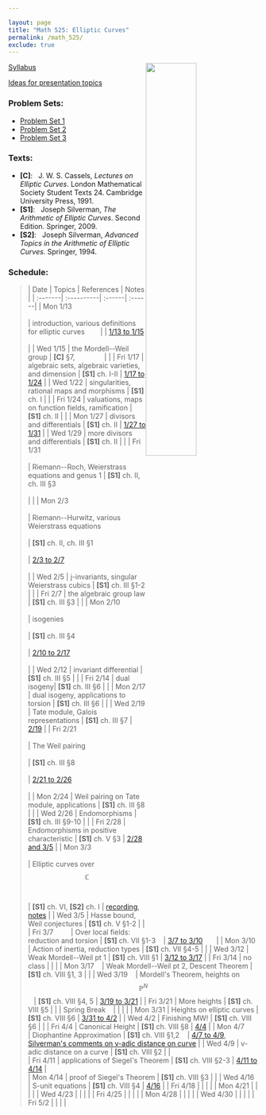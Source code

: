 ```yaml
---

layout: page
title: "Math 525: Elliptic Curves"
permalink: /math_525/
exclude: true
---  
```


<img src='EC.png' style="float:right; width:45%; margin:0px;"/>  


[Syllabus](https://drive.google.com/open?id=1-4tdv_sS_TaH5x_0Mhs3blO3FlCDZGu-&usp=drive_fs)  

[Ideas for presentation topics](https://drive.google.com/open?id=1TkiKj5VMSB9O9xsOlfrxtVfK-Dtg7pkO&usp=drive_fs)    

### Problem Sets: 
* [Problem Set 1](https://drive.google.com/open?id=1-D_T3CQqdEBX2SlotIEUK8en_CIYczWG&usp=drive_fs) 
* [Problem Set 2](https://drive.google.com/open?id=1dYDm22pNkooXHAXlrJk2yLwzCQQk0_iw&usp=drive_fs)  
* [Problem Set 3](https://drive.google.com/open?id=1xfLIS-DPz9FnJ6xL1pYq3NIE-3Kp9-0C&usp=drive_fs)     

### Texts:
* **[C]**\: &nbsp; J. W. S. Cassels, *Lectures on Elliptic Curves*. London Mathematical Society Student Texts 24. Cambridge University Press, 1991.
* **[S1]**\: &nbsp; Joseph Silverman, *The Arithmetic of Elliptic Curves*. Second Edition. Springer, 2009.  
* **[S2]**\: &nbsp; Joseph Silverman, *Advanced Topics in the Arithmetic of Elliptic Curves*. Springer, 1994. 

### Schedule: 

> | Date  | Topics | References | Notes |
| :-------| :----------| :------| :------|
| Mon 1/13 <br> <br> | introduction, various definitions for elliptic curves &nbsp;&nbsp;&nbsp;&nbsp;&nbsp;&nbsp; | | [1/13 to 1/15](https://drive.google.com/open?id=1-97IterNTOaiawgYtENIhHbn1d8LpGmi&usp=drive_fs) <br> <br> |
| Wed 1/15 | the Mordell--Weil group | **[C]** §7, &nbsp;&nbsp;&nbsp;&nbsp;&nbsp;&nbsp;&nbsp;&nbsp;&nbsp;&nbsp;&nbsp;&nbsp;&nbsp;&nbsp;| |
| Fri 1/17  | algebraic sets, algebraic varieties, and dimension | **[S1]** ch. I-II | [1/17 to 1/24](https://drive.google.com/open?id=1-Aw-sdwfM3bpWDqQzpOdxRgnRVB4h-CX&usp=drive_fs)  |
| Wed 1/22 | singularities, rational maps and morphisms | **[S1]** ch. I | |
| Fri 1/24 | valuations, maps on function fields, ramification | **[S1]** ch. II  | |
| Mon 1/27 | divisors and differentials | **[S1]** ch. II | [1/27 to 1/31](https://drive.google.com/open?id=1-S14EY60S-Qt8Qq9Y4sE8dAMGPHYAYm-&usp=drive_fs) |
| Wed 1/29 | more divisors and differentials | **[S1]** ch. II | |
| Fri 1/31  <br> <br> | Riemann--Roch, Weierstrass equations and genus 1 | **[S1]** ch. II, ch. III §3 <br> <br>| |
| Mon 2/3 <br> <br>| Riemann--Hurwitz, various Weierstrass equations <br> <br>| **[S1]** ch. II, ch. III §1 <br> <br> | [2/3 to 2/7](https://drive.google.com/open?id=1Z-jwpHQQVK4V4RzLDoIcJwH_PfUSbphs&usp=drive_fs) <br> <br> |
| Wed 2/5 | j-invariants, singular Weierstrass cubics  | **[S1]** ch. III §1-2 | |
| Fri 2/7 | the algebraic group law | **[S1]** ch. III §3 |  |
| Mon 2/10 <br> <br> | isogenies <br> <br> | **[S1]** ch. III §4 <br> <br> | [2/10 to 2/17](https://drive.google.com/open?id=1Yb9qvdXyVOzGFs8DziEQ6jx7KeNkW4sg&usp=drive_fs) <br> <br> |
| Wed 2/12 | invariant differential | **[S1]** ch. III §5 | |
| Fri 2/14 | dual isogeny| **[S1]** ch. III §6 | |
| Mon 2/17 | dual isogeny, applications to torsion | **[S1]** ch. III §6 | |
| Wed 2/19 | Tate module, Galois representations | **[S1]** ch. III §7 | [2/19](https://drive.google.com/open?id=1nyya2xq7dxOE7Xz2b4cXOmUDfSXU2U0L&usp=drive_fs) |
| Fri 2/21 <br> <br> | The Weil pairing <br> <br> | **[S1]** ch. III §8 <br> <br> | [2/21 to 2/26](https://drive.google.com/open?id=1GX7rEPtp5vPMxFD2TgXorfR7YETJ9COw&usp=drive_fs) <br> <br> |
| Mon 2/24 | Weil pairing on Tate module, applications | **[S1]** ch. III §8 | |
| Wed 2/26 | Endomorphisms | **[S1]** ch. III §9-10 | |
| Fri 2/28 | Endomorphisms in positive characteristic | **[S1]** ch. V §3 | [2/28 and 3/5](https://drive.google.com/open?id=1IorFfhOWxwrtYdGhErxddI33LUOJRGqi&usp=drive_fs) |
| Mon 3/3 <br> <br> | Elliptic curves over $$\mathbb{C}$$ <br> <br> | **[S1]** ch. VI, **[S2]** ch. I | [recording](https://uic.zoom.us/rec/share/2FCZCsTjKWa8I6aJdc6OlnRwcCKcSStGO-mSOPuc6U8l_mqIQtmi8aWqgxJIlWsC.WxkiEpdA9Ek1mJcR), [notes](https://drive.google.com/open?id=1LX-eZzmk2StWu2b67kQBzUQG2XZrMnUN&usp=drive_fs) |
| Wed 3/5 | Hasse bound, Weil conjectures | **[S1]** ch. V §1-2 | |
| Fri 3/7 &nbsp;&nbsp; &nbsp;&nbsp; &nbsp;&nbsp;| Over local fields: reduction and torsion | **[S1]** ch. VII §1-3 &nbsp;&nbsp; | [3/7 to 3/10](https://drive.google.com/open?id=1ZR-yMsmR3LdOT4M4-i6FulDMEp9l3xnE&usp=drive_fs) &nbsp;&nbsp; &nbsp;&nbsp; |
| Mon 3/10 | Action of inertia, reduction types | **[S1]** ch. VII §4-5 | |
| Wed 3/12 | Weak Mordell--Weil pt 1 | **[S1]** ch. VIII §1 | [3/12 to 3/17](https://drive.google.com/open?id=1O70fp3UaGhurCdFx1P8-Uoz__K2Is7ju&usp=drive_fs) |
| Fri 3/14 | no class | | |
| Mon 3/17 &nbsp;&nbsp; | Weak Mordell--Weil pt 2, Descent Theorem | **[S1]** ch. VIII §1, 3 | |
| Wed 3/19 &nbsp;&nbsp; | Mordell's Theorem, heights on $$\mathbb{P}^N$$ &nbsp;&nbsp; | **[S1]** ch. VIII §4, 5 | [3/19 to 3/21](https://drive.google.com/open?id=1SxalOawZr2U7utaKa0gK-h_cOZ9YN16q&usp=drive_fs) |
| Fri 3/21 | More heights | **[S1]** ch. VIII §5 | |
| Spring Break &nbsp;&nbsp; | | | |
| Mon 3/31 | Heights on elliptic curves | **[S1]** ch. VIII §6 | [3/31 to 4/2](https://drive.google.com/open?id=1BcmBVz7Bu4UTD78liV8xPknFacrXog3u&usp=drive_fs) |
| Wed 4/2 | Finishing MW! | **[S1]** ch. VIII §6 | |
| Fri 4/4 | Canonical Height | **[S1]** ch. VIII §8 | [4/4](https://drive.google.com/open?id=1d-FGWfgfF_nOYp2fyG_-faxoixn3hKOs&usp=drive_fs) |
| Mon 4/7 &nbsp;&nbsp; &nbsp;&nbsp; | Diophantine Approximation | **[S1]** ch. VIII §1,2 &nbsp;&nbsp; | [4/7 to 4/9](https://drive.google.com/open?id=1_ACEbVkDsTnn8fy5jLKqt47WvxA6nuvt&usp=drive_fs), [Silverman's comments on v-adic distance on curve](https://mathoverflow.net/questions/71630/distance-functions-on-elliptic-curves-over-number-fields) |
| Wed 4/9 | v-adic distance on a curve | **[S1]** ch. VIII §2 | |  
| Fri 4/11 | applications of Siegel's Theorem | **[S1]** ch. VIII §2-3 | [4/11 to 4/14](https://drive.google.com/open?id=1_8JWHMpkMaLRW8wpYKgJ6dhACDoCkvu8&usp=drive_fs) |  
| Mon 4/14 | proof of Siegel's Theorem | **[S1]** ch. VIII §3 | |
| Wed 4/16 | S-unit equations | **[S1]** ch. VIII §4 | [4/16](https://drive.google.com/open?id=1bTjnxRtLcXCG2pU3YVHSA3CWUB3_WuRV&usp=drive_fs) |
| Fri 4/18 | | | |
| Mon 4/21 | | | |
| Wed 4/23 | | | |
| Fri 4/25 | | | |
| Mon 4/28 | | | |
| Wed 4/30 | | | |
| Fri 5/2 | | | |


